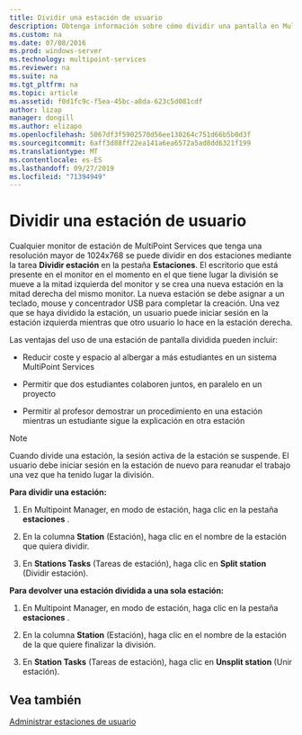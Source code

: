 ```yaml
---
title: Dividir una estación de usuario
description: Obtenga información sobre cómo dividir una pantalla en Multipoint Services para que dos usuarios puedan usar la misma estación
ms.custom: na
ms.date: 07/08/2016
ms.prod: windows-server
ms.technology: multipoint-services
ms.reviewer: na
ms.suite: na
ms.tgt_pltfrm: na
ms.topic: article
ms.assetid: f0d1fc9c-f5ea-45bc-a8da-623c5d081cdf
author: lizap
manager: dongill
ms.author: elizapo
ms.openlocfilehash: 5067df3f5902570d56ee130264c751d66b5b0d3f
ms.sourcegitcommit: 6aff3d88ff22ea141a6ea6572a5ad8dd6321f199
ms.translationtype: MT
ms.contentlocale: es-ES
ms.lasthandoff: 09/27/2019
ms.locfileid: "71394949"
---
```

# <a name="split-a-user-station"></a>Dividir una estación de usuario
Cualquier monitor de estación de MultiPoint Services que tenga una resolución mayor de 1024x768 se puede dividir en dos estaciones mediante la tarea **Dividir estación** en la pestaña **Estaciones**. El escritorio que está presente en el monitor en el momento en el que tiene lugar la división se mueve a la mitad izquierda del monitor y se crea una nueva estación en la mitad derecha del mismo monitor. La nueva estación se debe asignar a un teclado, mouse y concentrador USB para completar la creación. Una vez que se haya dividido la estación, un usuario puede iniciar sesión en la estación izquierda mientras que otro usuario lo hace en la estación derecha.  
  
Las ventajas del uso de una estación de pantalla dividida pueden incluir:  
  
-   Reducir coste y espacio al albergar a más estudiantes en un sistema MultiPoint Services  
  
-   Permitir que dos estudiantes colaboren juntos, en paralelo en un proyecto  
  
-   Permitir al profesor demostrar un procedimiento en una estación mientras un estudiante sigue la explicación en otra estación  
   
> [!NOTE]  
> Cuando divide una estación, la sesión activa de la estación se suspende. El usuario debe iniciar sesión en la estación de nuevo para reanudar el trabajo una vez que ha tenido lugar la división.  
  
**Para dividir una estación:**  
  
1.  En Multipoint Manager, en modo de estación, haga clic en la pestaña **estaciones** .  
  
2.  En la columna **Station** (Estación), haga clic en el nombre de la estación que quiera dividir.  
  
3.  En **Stations Tasks** (Tareas de estación), haga clic en **Split station** (Dividir estación).  
  
**Para devolver una estación dividida a una sola estación:**  
  
1.  En Multipoint Manager, en modo de estación, haga clic en la pestaña **estaciones** .  
  
2.  En la columna **Station** (Estación), haga clic en el nombre de la estación de la que quiere finalizar la división.  
  
3.  En **Station Tasks** (Tareas de estación), haga clic en **Unsplit station** (Unir estación).  
  
## <a name="see-also"></a>Vea también  
[Administrar estaciones de usuario](Manage-User-Stations.md)